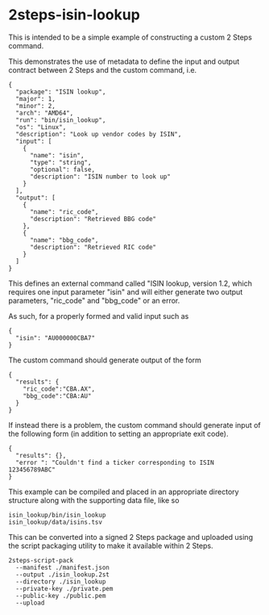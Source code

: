 # 2steps-isin-lookup
This is intended to be a simple example of constructing a custom 2 Steps command.

This demonstrates the use of metadata to define the input and output contract between 2 Steps and the custom command, i.e. 

```
{
  "package": "ISIN lookup",  
  "major": 1,
  "minor": 2,
  "arch": "AMD64",
  "run": "bin/isin_lookup",
  "os": "Linux",
  "description": "Look up vendor codes by ISIN",
  "input": [
    { 
      "name": "isin",
      "type": "string",
      "optional": false,
      "description": "ISIN number to look up"
    }
  ],
  "output": [
    { 
      "name": "ric_code", 
      "description": "Retrieved BBG code" 
    },
    { 
      "name": "bbg_code",
      "description": "Retrieved RIC code" 
    }
  ]
}
```

This defines an external command called "ISIN lookup, version 1.2, which requires one input parameter "isin" and will either generate two output parameters, "ric_code" and "bbg_code" or an error.

As such, for a properly formed and valid input such as 
```
{ 
  "isin": "AU000000CBA7"
}
```

The custom command should generate output of the form 
```
{
  "results": { 
    "ric_code":"CBA.AX",
    "bbg_code":"CBA:AU"
  }
}
```

If instead there is a problem, the custom command should generate input of the following form (in addition to setting an appropriate exit code).

```
{
  "results": {},
  "error ": "Couldn't find a ticker corresponding to ISIN 123456789ABC"
}
```

This example can be compiled and placed in an appropriate directory structure along with the supporting data file, like so
```
isin_lookup/bin/isin_lookup
isin_lookup/data/isins.tsv
```

This can be converted into a signed 2 Steps package and uploaded using the script packaging utility to make it available within 2 Steps.
```
2steps-script-pack 
  --manifest ./manifest.json 
  --output ./isin_lookup.2st 
  --directory ./isin_lookup 
  --private-key ./private.pem 
  --public-key ./public.pem 
  --upload
```

